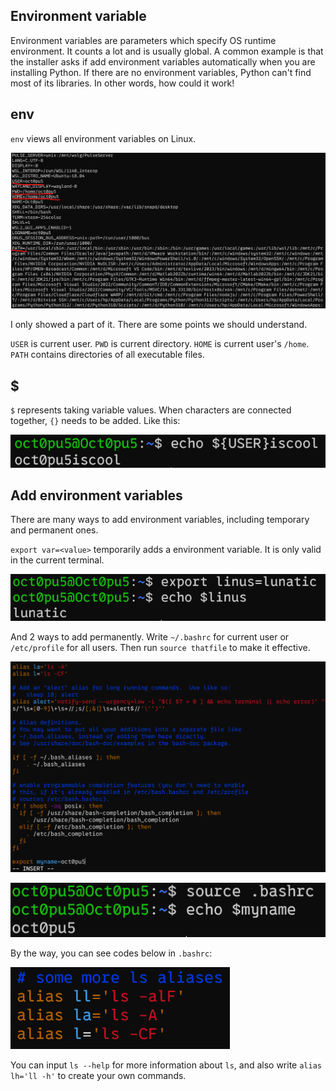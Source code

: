 ## Environment variable
Environment variables are parameters which specify OS runtime environment. It counts a lot and is usually global. A common example is that the installer asks if add environment variables automatically when you are installing Python. If there are no environment variables, Python can't find most of its libraries. In other words, how could it work!

## env
`env` views all environment variables on Linux.

![](/assets/Linux/12%20Linux%20environment%20variables/1.png)

I only showed a part of it. There are some points we should understand.

`USER` is current user. `PWD` is current directory. `HOME` is current user's `/home`. `PATH` contains directories of all executable files.

## $
`$` represents taking variable values. When characters are connected together, `{}` needs to be added. Like this:

![](/assets/Linux/12%20Linux%20environment%20variables/2.png)

## Add environment variables
There are many ways to add environment variables, including temporary and permanent ones.

`export var=<value>` temporarily adds a environment variable. It is only valid in the current terminal.

![](/assets/Linux/12%20Linux%20environment%20variables/3.png)

And 2 ways to add permanently. Write `~/.bashrc` for current user or `/etc/profile` for all users. Then run `source thatfile` to make it effective.

![](/assets/Linux/12%20Linux%20environment%20variables/4.png)

![](/assets/Linux/12%20Linux%20environment%20variables/5.png)

By the way, you can see codes below in `.bashrc`:

![](/assets/Linux/12%20Linux%20environment%20variables/6.png)

You can input `ls --help` for more information about `ls`, and also write `alias lh='ll -h'` to create your own commands.
